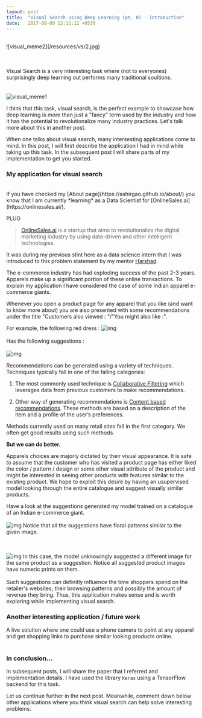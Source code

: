 ```yaml
---
layout: post
title:  "Visual Search using Deep Learning (pt. 0) - Introduction"
date:   2017-09-09 12:12:12 +0530
---
```

<br>
![visual_meme2](/resources/vs/2.jpg)
<br><br>
<br>

Visual Search is a very interesting task where (not to everyones) surprisingly deep learning out performs many traditional soultions.
<br><br><br>
![visual_meme1](/resources/vs/1.png) 
<br>

I think that this task, visual search, is the perfect example to showcase  how deep learning is more than just a "fancy" term used by the industry and how it has the potential to revolutionalize many industry practices. Let's talk more about this in another post. 
<br>

When one talks about visual search, many intersesting applications come to mind. In this post, I will first describe the application I had in mind while taking up this task. In the subsequent post I will share parts of my implementation to get you started.

### My application for visual search

<br>
If you have checked my [About page](https://ashirgao.github.io/about/) you know that I am currently *learning* as a Data Scientist for [OnlineSales.ai](https://onlinesales.ai/). 

PLUG 

> [OnlineSales.ai](https://onlinesales.ai/) is a startup that aims to revolutionalize the digital marketing industry by using data-driven and other intelligent technologies.


It was during my previous stint here as a data science intern that I was introduced to this problem statement by my mentor [Harshad](https://in.linkedin.com/in/harshadss). 

The e-commerce industry has had exploding success of the past 2-3 years. Apparels make up a significant portion of these online transactions. To explain my application I have considered the case of some Indian apparel e-commerce giants.

Whenever you open a product page for any apparel that you like (and want to know more about) you are also presented with some recommendations under the title "Customers also viewed : "/"You might also like :". 
<br>

For example, the following red dress :
![img](/resources/vs/a1)
<br><br>
Has the following suggestions :
<br><br>
![img](/resources/vs/a2)


Recommendations can be generated using a variety of techniques. Techniques typically fall in one of the falling categories:

1. The most commonly used technique is [Collaborative Filtering](https://en.wikipedia.org/wiki/Collaborative_filtering) which leverages data from previous customers to make recommendations.

2. Other way of generating recommendations is [Content based recommendations](https://en.wikipedia.org/wiki/Recommender_system#Content-based_filtering). These methods are based on a description of the item and a profile of the user’s preferences.

Methods currently used on many retail sites fall in the first category. We often get good results using such methods.

**But we can do better.**

Apparels choices are majorly dictated by their visual appearance. It is safe to assume that the customer who has visited a product page has either liked the color / pattern / design or some other visual attribute of the product and might be interested in seeing other products with features similar to the existing product. We hope to exploit this desire by having an usupervised model looking through the entire catalogue and suggest visually similar products.

Have a look at the suggestions generated my model trained on a catalogue of an Indian e-commerce giant.
<br><br>
![img](/resources/vs/3.png)
Notice that all the suggestions have floral patterns similar to the given image.

<br><br>
![img](/resources/vs/4.png)
In this case, the model unknowingly suggested a different image for the same product as a suggestion. Notice all suggested product images have numeric prints on them.
<br><br>
Such suggestions can definitly influence the time shoppers spend on the retailer's websites, their browsing patterns and possibly the amount of revenue they bring. Thus, this application makes sense and is worth exploring while implementing visual search. 
### Another interesting application / future work 
A live solution where one could use a phone camera to point at any apparel and get shopping links to purchase similar looking products online.
<br><br>
### In conclusion...
In subsequent posts, I will share the paper that I referred and implementation details. I have used the library ```Keras``` using a TensorFlow backend for this task.

Let us continue further in the next post. Meanwhile, comment down below other applications where you think visual search can help solve interesting problems.
